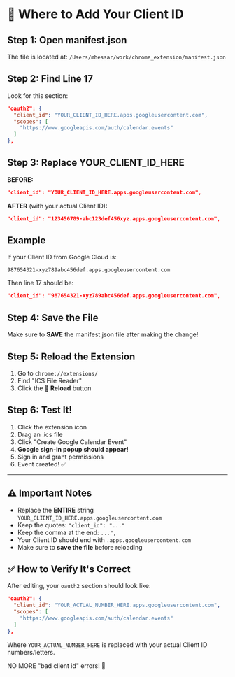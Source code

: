 # 📍 Where to Add Your Client ID

## Step 1: Open manifest.json

The file is located at: `/Users/mhessar/work/chrome_extension/manifest.json`

## Step 2: Find Line 17

Look for this section:

```json
"oauth2": {
  "client_id": "YOUR_CLIENT_ID_HERE.apps.googleusercontent.com",
  "scopes": [
    "https://www.googleapis.com/auth/calendar.events"
  ]
},
```

## Step 3: Replace YOUR_CLIENT_ID_HERE

**BEFORE:**
```json
"client_id": "YOUR_CLIENT_ID_HERE.apps.googleusercontent.com",
```

**AFTER** (with your actual Client ID):
```json
"client_id": "123456789-abc123def456xyz.apps.googleusercontent.com",
```

## Example

If your Client ID from Google Cloud is:
```
987654321-xyz789abc456def.apps.googleusercontent.com
```

Then line 17 should be:
```json
"client_id": "987654321-xyz789abc456def.apps.googleusercontent.com",
```

## Step 4: Save the File

Make sure to **SAVE** the manifest.json file after making the change!

## Step 5: Reload the Extension

1. Go to `chrome://extensions/`
2. Find "ICS File Reader"
3. Click the 🔄 **Reload** button

## Step 6: Test It!

1. Click the extension icon
2. Drag an .ics file
3. Click "Create Google Calendar Event"
4. **Google sign-in popup should appear!**
5. Sign in and grant permissions
6. Event created! ✅

---

## ⚠️ Important Notes

- Replace the **ENTIRE** string `YOUR_CLIENT_ID_HERE.apps.googleusercontent.com`
- Keep the quotes: `"client_id": "..."`
- Keep the comma at the end: `...",`
- Your Client ID should end with `.apps.googleusercontent.com`
- Make sure to **save the file** before reloading

## ✅ How to Verify It's Correct

After editing, your `oauth2` section should look like:

```json
"oauth2": {
  "client_id": "YOUR_ACTUAL_NUMBER_HERE.apps.googleusercontent.com",
  "scopes": [
    "https://www.googleapis.com/auth/calendar.events"
  ]
},
```

Where `YOUR_ACTUAL_NUMBER_HERE` is replaced with your actual Client ID numbers/letters.

NO MORE "bad client id" errors! 🎉

